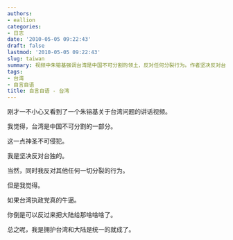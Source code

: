 ```yaml
---
authors:
- eallion
categories:
- 日志
date: '2010-05-05 09:22:43'
draft: false
lastmod: '2010-05-05 09:22:43'
slug: taiwan
summary: 视频中朱镕基强调台湾是中国不可分割的领土，反对任何分裂行为。作者坚决反对台独，支持两岸统一，同时调侃若台湾执政党真有实力也可尝试反向统一大陆，但核心立场始终是维护国家统一。
tags:
- 台湾
- 自言自语
title: 自言自语 - 台湾
---
```


刚才一不小心又看到了一个朱镕基关于台湾问题的讲话视频。

我觉得，台湾是中国不可分割的一部分。

这一点神圣不可侵犯。

我是坚决反对台独的。

当然，同时我反对其他任何一切分裂的行为。

但是我觉得。

如果台湾执政党真的牛逼。

你倒是可以反过来把大陆给那啥啥啥了。

总之呢，我是拥护台湾和大陆是统一的就成了。